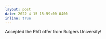 ```yaml
---
layout: post
date: 2022-4-15 15:59:00-0400
inline: true
---
```


Accepted the PhD offer from Rutgers University! 

